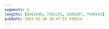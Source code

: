 ```yaml
---
segments: 4
lengths: [6861846, 7382251, 9160287, 7698431]
pubDate: 2015-01-28 18:47:53.930214
---
```

